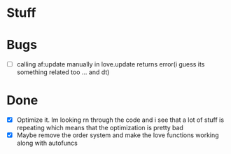 # Stuff

# Bugs
- [ ] calling af:update manually in love.update returns error(i guess its something related too ... and dt)

# Done
- [x] Optimize it. Im looking rn through the code and i see that a lot of stuff is repeating which means that the optimization is pretty bad
- [x] Maybe remove the order system and make the love functions working along with autofuncs